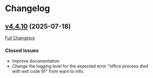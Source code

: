 # Changelog

## [v4.4.10](https://github.com/jodconverter/jodconverter/tree/v4.4.10) (2025-07-18)

[Full Changelog](https://github.com/jodconverter/jodconverter/compare/v4.4.9...v4.4.10)

### **Closed issues**

- Improve documentation
- Change the logging level for the expected error "office process died with exit code 81" from warn to info.